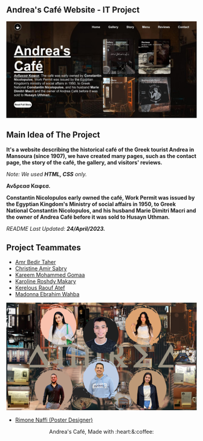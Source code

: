 ## Andrea's Café Website - IT Project

![Andrea Café](./andrea.jpg)

## Main Idea of The Project
**It's a website describing the historical café of the Greek tourist Andrea in Mansoura (since 1907), we have created many pages, such as the contact page, the story of the café, the gallery, and visitors' reviews.**

*Note: We used **HTML, CSS** only.*

**Ανδρεασ Καφεσ.**

**Constantin Nicolopulos early owned the café, Work Permit was issued by the Egyptian Kingdom's Ministry of social affairs in 1950, to Greek National Constantin Nicolopulos, and his husband Marie Dimitri Macri and the owner of Andrea Café before it was sold to Husayn Uthman.**

*README Last Updated: **24/April/2023.***


## Project Teammates
* [Amr Bedir Taher](https://www.linkedin.com/in/amrbedir)
* [Christine Amir Sabry](#)
* [Kareem Mohammed Gomaa](https://www.linkedin.com/in/KareemMohamedGomaa)
* [Karoline Roshdy Makary](#)
* [Kerelous Raouf Atef](#)
* [Madonna Ebrahim Wahba](#)

![Andrea Café Teammates](./Final-prod[jpg].jpg)
* [Rimone Naffi (Poster Designer)](https://www.linkedin.com/in/rimone/)

<p align="center">Andrea's Café, Made with :heart:&:coffee:</p>

